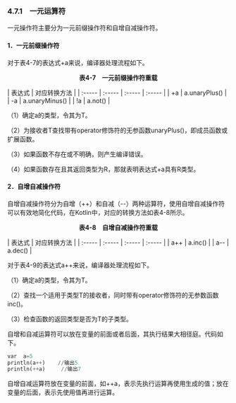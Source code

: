 ### 4.7.1　一元运算符

一元操作符主要分为一元前缀操作符和自增自减操作符。

#### 1．一元前缀操作符

对于表4-7的表达式+a来说，编译器处理流程如下。

<center class="my_markdown"><b class="my_markdown">表4-7　一元前缀操作符重载</b></center>

| 表达式 | 对应转换方法 |
| :-----  | :-----  | :-----  | :-----  |
| +a | a.unaryPlus() |
| -a | a.unaryMinus() |
| !a | a.not() |

（1）确定a的类型，令其为T。

（2）为接收者T查找带有operator修饰符的无参函数unaryPlus()，即成员函数或扩展函数。

（3）如果函数不存在或不明确，则产生编译错误。

（4）如果函数存在且其返回类型为R，那就表明表达式+a具有R类型。

#### 2．自增自减操作符

自增自减操作符分为自增（++）和自减（--）两种运算符，使用自增自减操作符可以有效地简化代码，在Kotlin中，对应的转换方法如表4-8所示。

<center class="my_markdown"><b class="my_markdown">表4-8　自增自减操作符重载</b></center>

| 表达式 | 对应转换方法 |
| :-----  | :-----  | :-----  | :-----  |
| a++ | a.inc() |
| a-- | a.dec() |

对于表4-9的表达式a++来说，编译器处理流程如下。

（1）确定a的类型，令其为T。

（2）查找一个适用于类型T的接收者，同时带有operator修饰符的无参数函数inc()。

（3）检查函数的返回类型是否为T的子类型。

自增和自减运算符可以放在变量的前面或者后面，其执行结果大相径庭。代码如下。

```python
var  a=5
println(a++)    //输出5
println(++a)     //输出7
```

自增自减运算符放在变量的前面，如++a，表示先执行运算再使用生成的值；放在变量的后面，表示先使用值再进行运算。

